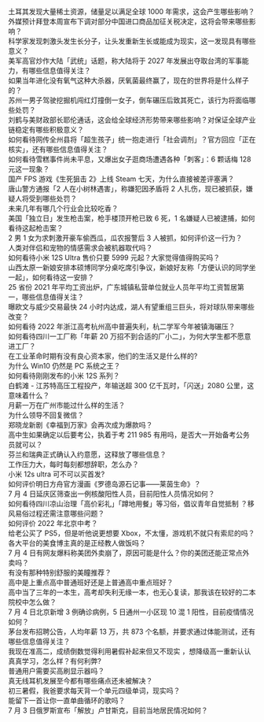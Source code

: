 土耳其发现大量稀土资源，储量足以满足全球 1000 年需求，这会产生哪些影响？  
外媒预计拜登本周宣布下调对部分中国进口商品加征关税决定，这将会带来哪些影响？  
科学家发现刺激头发生长分子，让头发重新生长或能成为现实，这一发现具有哪些意义？  
美军高官炒作大陆「武统」话题，称大陆将于 2027 年发展出夺取台湾的军事能力，有哪些信息值得关注？  
如果当年进化没有氧气这种大杀器，厌氧菌最终赢了，现在的世界将是什么样子的？  
苏州一男子驾驶挖掘机闯红灯撞倒一女子，倒车碾压后致其死亡，该行为将面临哪些处罚？  
刘鹤与美财政部长耶伦通话，这会给全球经济形势带来哪些影响？对保证全球产业链稳定有哪些积极意义？  
如何看待网传全州县将「超生孩子」统一抱走进行「社会调剂」？官方回应「正在核实」，还有哪些信息值得关注？  
如何看待雪糕事件尚未平息，又爆出女子逛商场遭遇各种「刺客」：6 颗话梅 128 元这一现象？  
国产 FPS 游戏《生死狙击 2》上线 Steam 七天，为什么直接被差评塞满？  
唐山警方通报「2 人在小树林遇害」，称嫌犯因矛盾将 2 人扎伤，现已被抓获，嫌疑人将受到哪些处罚？  
未来几年有哪几个行业会比较吃香？  
美国「独立日」发生枪击案，枪手楼顶开枪已致 6 死，1 名嫌疑人已被逮捕，如何看待这起枪击案？  
2 男 1 女为求刺激开豪车偷西瓜，瓜农报警后 3 人被抓，如何评价这一行为？  
人类对伴侣和宠物的情感需求会被机器取代吗？  
如何看待小米 12S Ultra 售价只要 5999 元起？大家觉得值得购买吗？  
山西太原一新娘安排本硕博同学分桌吃席引争议，新娘好友称「方便认识的同学坐一起」，如何看待这一安排？  
25 省份 2021 年平均工资出炉，广东城镇私营单位就业人员年平均工资暂居第一，哪些信息值得关注？  
曝欧文与威少交易最快 24 小时内达成，湖人有望重组三巨头，将对球队带来哪些改变？  
如何看待 2022 年浙江高考杭州高中普遍失利，杭二学军今年被镇海碾压？  
如何看待四川一工厂称「年薪 20 万招不到合适的厂小二」，为何大学生都不愿意进工厂？  
在工业革命时期有没有良心资本家，他们的生活又是什么样的?  
为什么 Win10 仍然是 PC 系统之王？  
如何看待刚刚发布的小米 12S 系列？  
白鹤滩 - 江苏特高压工程投产，年输送超 300 亿千瓦时，「闪送」2080 公里，这意味着什么？  
月薪一万在广州市能过什么样的生活？  
为什么领导不回复微信？  
郑晓龙新剧《幸福到万家》会再次成为爆款吗？  
高中生如果确定以后要考公，执着于考 211 985 有用吗，是否大一开始备考公务员就可以？  
芬兰和瑞典正式确认入约意愿，这释放了哪些信息？  
工作压力大，每时每刻都想辞职，怎么办？  
小米 12s ultra 可不可以买首发?  
如何评价明日方舟官方漫画《罗德岛源石记事——莱茵生命》？  
7 月 4 日延庆区筛查出一例核酸阳性人员，目前阳性人员情况如何？  
如何看待四川凉山治理「高价彩礼」「蹲地用餐」等习俗，倡议青年自觉抵制 ？移风易俗过程还需注意哪些问题？  
如何评价 2022 年北京中考？  
给老公买了 PS5，但是听他说更想要 Xbox，不太懂，游戏机不就只有索尼的吗？  
各大平台的美食博主真的是正经教人做饭吗？  
7 月 4 日有网友爆料称美团外卖崩了，原因可能是什么？你的美团还能正常点外卖吗？  
有没有那种特别舒服的美瞳推荐？  
高中是上重点高中普通班好还是上普通高中重点班好？  
高中当了三年的一本生，高考却失利无缘一本，也无心复读，那我该在较好的二本院校中怎么做？  
7 月 4 日北京新增 3 例确诊病例，5 日通州一小区现 10 混 1 阳性，目前疫情情况如何？  
茅台发布招聘公告，人均年薪 13 万，共 873 个名额，并要求通过体能测试，还有哪些信息值得关注？  
我现在准高二，成绩倒数觉得利用暑假补起来但又不现实 ，想降级高一重新认认真真学习，怎么样？有何利弊?  
普通用户需要买高刷显示器吗？  
真无线耳机发展至今都有哪些痛点还未被解决？  
初三暑假，我爸要求每天背一个单元四级单词，现实吗？  
能留下一首让你一直单曲循环的歌吗？  
7 月 3 日俄罗斯宣布「解放」卢甘斯克，目前当地居民情况如何？  
